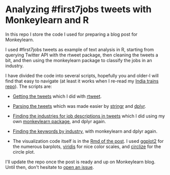 Analyzing \#first7jobs tweets with Monkeylearn and R
====================================================

In this repo I store the code I used for preparing a blog post for
Monkeylearn.

I used \#first7jobs tweets as example of text analysis in R, starting
from querying Twitter API with the rtweet package, then cleaning the
tweets a bit, and then using the monkeylearn package to classify the
jobs in an industry.

I have divided the code into several scripts, hopefully you and older-I
will find that easy to navigate (at least it works when I re-read my
[India trains repo](https://github.com/masalmon/india_trains)). The
scripts are:

-   [Getting the tweets](code/get_data.R) which I did with
    [rtweet](https://github.com/mkearney/rtweet).

-   [Parsing the tweets](code/parse_tweets.R) which was made easier by
    [stringr](https://github.com/hadley/stringr) and
    [dplyr](https://github.com/hadley/dplyr).

-   [Finding the industries for job descriptions in
    tweets](code/find_industries.R) which I did using my own
    [monkeylearn package](https://github.com/ropenscilabs/monkeylearn),
    and dplyr again.

-   [Finding the keywords by
    industry](code/find_keywords_by_industry.R), with monkeylearn and
    dplyr again.

-   The visualization code itself is in the [Rmd of the post](post.Rmd).
    I used [ggplot2](https://github.com/hadley/ggplot2) for the numerous
    barplots, [viridis](https://github.com/sjmgarnier/viridis) for nice
    color scales, and [circlize](https://github.com/jokergoo/circlize)
    for the circle plot.

I'll update the repo once the post is ready and up on Monkeylearn blog.
Until then, don't hesitate to [open an
issue](https://github.com/masalmon/first_7_jobs/issues).
